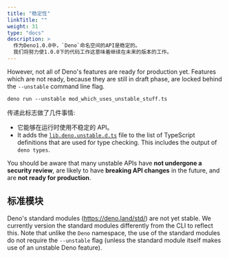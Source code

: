 ```yaml
---
title: "稳定性"
linkTitle: ""
weight: 31
type: "docs"
description: >
  作为Deno1.0.0中，`Deno`命名空间的API是稳定的。
  我们将努力使1.0.0下的代码工作这意味着继续在未来的版本的工作。
---
```


However, not all of Deno's features are ready for production yet. Features which
are not ready, because they are still in draft phase, are locked behind the
`--unstable` command line flag.

```shell
deno run --unstable mod_which_uses_unstable_stuff.ts
```

传递此标志做了几件事情:

- 它能够在运行时使用不稳定的 API。
- It adds the
  [`lib.deno.unstable.d.ts`](https://doc.deno.land/https/raw.githubusercontent.com/denoland/deno/master/cli/js/lib.deno.unstable.d.ts)
  file to the list of TypeScript definitions that are used for type checking.
  This includes the output of `deno types`.

You should be aware that many unstable APIs have **not undergone a security
review**, are likely to have **breaking API changes** in the future, and are
**not ready for production**.

## 标准模块

Deno's standard modules (https://deno.land/std/) are not yet stable. We
currently version the standard modules differently from the CLI to reflect this.
Note that unlike the `Deno` namespace, the use of the standard modules do not
require the `--unstable` flag (unless the standard module itself makes use of an
unstable Deno feature).
